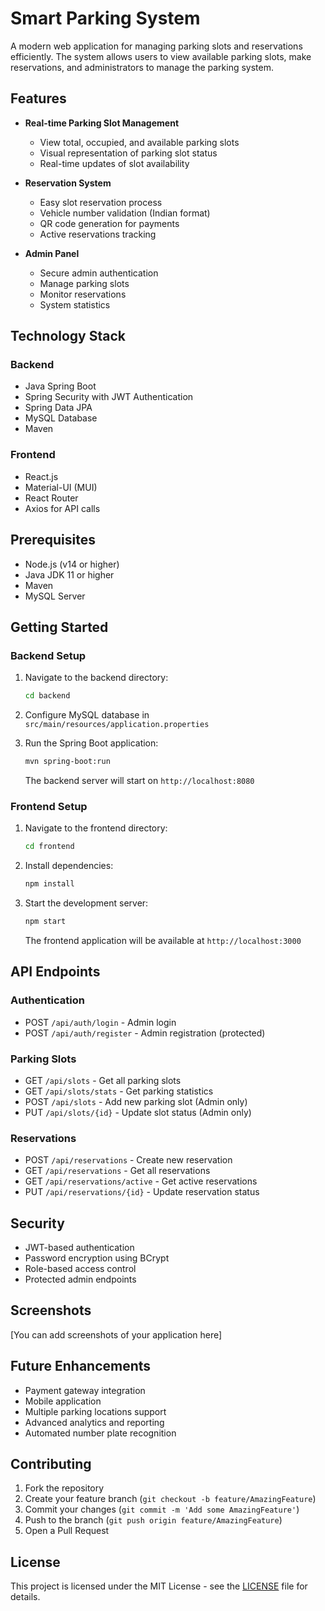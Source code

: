 # Smart Parking System

A modern web application for managing parking slots and reservations efficiently. The system allows users to view available parking slots, make reservations, and administrators to manage the parking system.

## Features

- **Real-time Parking Slot Management**
  - View total, occupied, and available parking slots
  - Visual representation of parking slot status
  - Real-time updates of slot availability

- **Reservation System**
  - Easy slot reservation process
  - Vehicle number validation (Indian format)
  - QR code generation for payments
  - Active reservations tracking

- **Admin Panel**
  - Secure admin authentication
  - Manage parking slots
  - Monitor reservations
  - System statistics

## Technology Stack

### Backend
- Java Spring Boot
- Spring Security with JWT Authentication
- Spring Data JPA
- MySQL Database
- Maven

### Frontend
- React.js
- Material-UI (MUI)
- React Router
- Axios for API calls

## Prerequisites

- Node.js (v14 or higher)
- Java JDK 11 or higher
- Maven
- MySQL Server

## Getting Started

### Backend Setup

1. Navigate to the backend directory:
   ```bash
   cd backend
   ```

2. Configure MySQL database in `src/main/resources/application.properties`

3. Run the Spring Boot application:
   ```bash
   mvn spring-boot:run
   ```
   The backend server will start on `http://localhost:8080`

### Frontend Setup

1. Navigate to the frontend directory:
   ```bash
   cd frontend
   ```

2. Install dependencies:
   ```bash
   npm install
   ```

3. Start the development server:
   ```bash
   npm start
   ```
   The frontend application will be available at `http://localhost:3000`

## API Endpoints

### Authentication
- POST `/api/auth/login` - Admin login
- POST `/api/auth/register` - Admin registration (protected)

### Parking Slots
- GET `/api/slots` - Get all parking slots
- GET `/api/slots/stats` - Get parking statistics
- POST `/api/slots` - Add new parking slot (Admin only)
- PUT `/api/slots/{id}` - Update slot status (Admin only)

### Reservations
- POST `/api/reservations` - Create new reservation
- GET `/api/reservations` - Get all reservations
- GET `/api/reservations/active` - Get active reservations
- PUT `/api/reservations/{id}` - Update reservation status

## Security

- JWT-based authentication
- Password encryption using BCrypt
- Role-based access control
- Protected admin endpoints

## Screenshots

[You can add screenshots of your application here]

## Future Enhancements

- Payment gateway integration
- Mobile application
- Multiple parking locations support
- Advanced analytics and reporting
- Automated number plate recognition

## Contributing

1. Fork the repository
2. Create your feature branch (`git checkout -b feature/AmazingFeature`)
3. Commit your changes (`git commit -m 'Add some AmazingFeature'`)
4. Push to the branch (`git push origin feature/AmazingFeature`)
5. Open a Pull Request

## License

This project is licensed under the MIT License - see the [LICENSE](LICENSE) file for details.